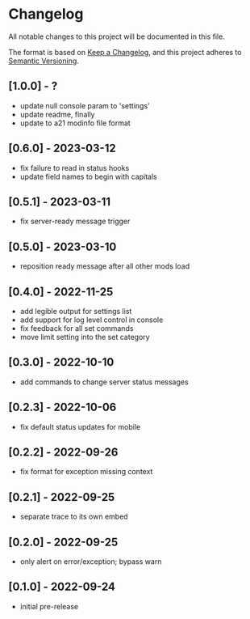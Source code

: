 # Changelog

All notable changes to this project will be documented in this file.

The format is based on [Keep a Changelog](https://keepachangelog.com/en/1.0.0/),
and this project adheres to [Semantic Versioning](https://semver.org/spec/v2.0.0.html).

## [1.0.0] - ?

- update null console param to 'settings'
- update readme, finally
- update to a21 modinfo file format

## [0.6.0] - 2023-03-12

- fix failure to read in status hooks
- update field names to begin with capitals

## [0.5.1] - 2023-03-11

- fix server-ready message trigger

## [0.5.0] - 2023-03-10

- reposition ready message after all other mods load

## [0.4.0] - 2022-11-25

- add legible output for settings list
- add support for log level control in console
- fix feedback for all set commands
- move limit setting into the set category

## [0.3.0] - 2022-10-10

- add commands to change server status messages

## [0.2.3] - 2022-10-06

- fix default status updates for mobile

## [0.2.2] - 2022-09-26

- fix format for exception missing context

## [0.2.1] - 2022-09-25

- separate trace to its own embed

## [0.2.0] - 2022-09-25

- only alert on error/exception; bypass warn

## [0.1.0] - 2022-09-24

- initial pre-release
